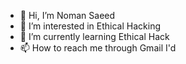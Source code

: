 - 👋 Hi, I’m Noman Saeed 
- 👀 I’m interested in Ethical Hacking 
- 🌱 I’m currently learning Ethical Hack
- 📫 How to reach me through Gmail I'd 

<!--- mentalJutt1671@gmail.com
Sikander-Hack/Sikander-Hack is a ✨ special ✨ repository because its `README.md` (this file) appears on your GitHub profile.
You can click the Preview link to take a look at your changes.
--->
